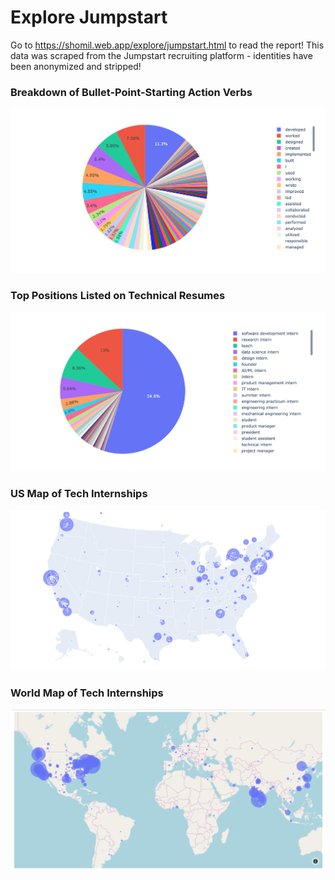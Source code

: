 # Explore Jumpstart

Go to https://shomil.web.app/explore/jumpstart.html to read the report! This data was scraped from the Jumpstart recruiting platform - identities have been anonymized and stripped!



### Breakdown of Bullet-Point-Starting Action Verbs



![action_verbs](Screenshots/action_verbs.png)



### Top Positions Listed on Technical Resumes

![roles](Screenshots/usroles.png)



### US Map of Tech Internships



![us_map](Screenshots/us_map.png)



### World Map of Tech Internships

![map](Screenshots/map.png)